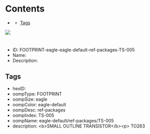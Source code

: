 



Contents
========

* [](#)
	* [Tags](#tags)
  
![][im]
# 

- ID: FOOTPRINT-eagle-eagle-default-ref-packages-TS-005
- Name: 
- Description: 

## Tags

- hexID: 
- oompType: FOOTPRINT
- oompSize: eagle
- oompColor: eagle-default
- oompDesc: ref-packages
- oompIndex: TS-005
- oompName: eagle-default/ref-packages/TS-005
- description: &lt;b&gt;SMALL OUTLINE TRANSISTOR&lt;/b&gt;&lt;p&gt;&#xD;
TO263



[im]: image.png
